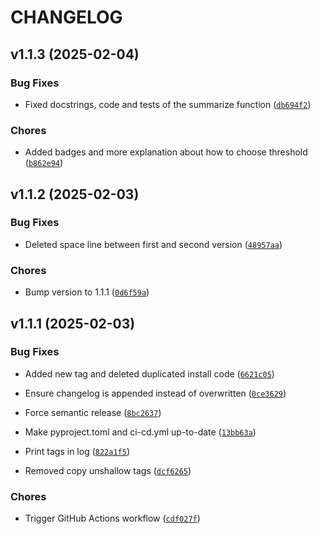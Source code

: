 # CHANGELOG


## v1.1.3 (2025-02-04)

### Bug Fixes

- Fixed docstrings, code and tests of the summarize function
  ([`db694f2`](https://github.com/UBC-MDS/summarease/commit/db694f254c035b2e3fec2eb1189f71417623c9d2))

### Chores

- Added badges and more explanation about how to choose threshold
  ([`b862e94`](https://github.com/UBC-MDS/summarease/commit/b862e942d648dbd07751e08ca834341fc5780452))


## v1.1.2 (2025-02-03)

### Bug Fixes

- Deleted space line between first and second version
  ([`48957aa`](https://github.com/UBC-MDS/summarease/commit/48957aa141dea00a48d3d88a8aa12c78cb1b83a2))

### Chores

- Bump version to 1.1.1
  ([`0d6f59a`](https://github.com/UBC-MDS/summarease/commit/0d6f59ac54657d926a51b806c930df425d968ec4))


## v1.1.1 (2025-02-03)

### Bug Fixes

- Added new tag and deleted duplicated install code
  ([`6621c05`](https://github.com/UBC-MDS/summarease/commit/6621c057a0999fdf0fb503de9148576069e09dd6))

- Ensure changelog is appended instead of overwritten
  ([`0ce3629`](https://github.com/UBC-MDS/summarease/commit/0ce36295946779a8b2bc84890d0d6c138a010eef))

- Force semantic release
  ([`8bc2637`](https://github.com/UBC-MDS/summarease/commit/8bc263797889d30a42f1f63e67dd9ebc61db077e))

- Make pyproject.toml and ci-cd.yml up-to-date
  ([`13bb63a`](https://github.com/UBC-MDS/summarease/commit/13bb63a5160ec18826f63a7d97f29b104ca191c1))

- Print tags in log
  ([`822a1f5`](https://github.com/UBC-MDS/summarease/commit/822a1f50e3e54d51502307cbda1fd25179d71719))

- Removed copy unshallow tags
  ([`dcf6265`](https://github.com/UBC-MDS/summarease/commit/dcf6265d948d13c345986cdd92c9d90929786f42))

### Chores

- Trigger GitHub Actions workflow
  ([`cdf027f`](https://github.com/UBC-MDS/summarease/commit/cdf027f36fa4ab08ad638f4ff3a2062b562203ee))
